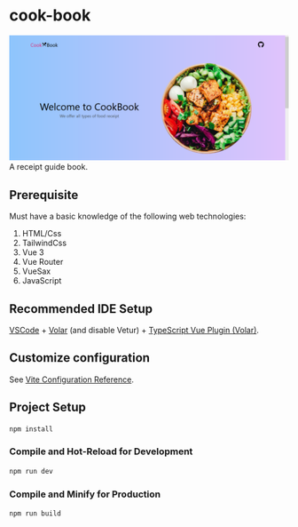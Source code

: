 # cook-book
<img src="https://github.com/jude4/receipt-app/blob/master/public/assets/cook-book.PNG" raw=true>
A receipt guide book.

## Prerequisite
Must have a basic knowledge of the following web technologies:
1. HTML/Css
2. TailwindCss
3. Vue 3
4. Vue Router
5. VueSax
6. JavaScript

## Recommended IDE Setup

[VSCode](https://code.visualstudio.com/) + [Volar](https://marketplace.visualstudio.com/items?itemName=johnsoncodehk.volar) (and disable Vetur) + [TypeScript Vue Plugin (Volar)](https://marketplace.visualstudio.com/items?itemName=johnsoncodehk.vscode-typescript-vue-plugin).

## Customize configuration

See [Vite Configuration Reference](https://vitejs.dev/config/).

## Project Setup

```sh
npm install
```

### Compile and Hot-Reload for Development

```sh
npm run dev
```

### Compile and Minify for Production

```sh
npm run build
```
